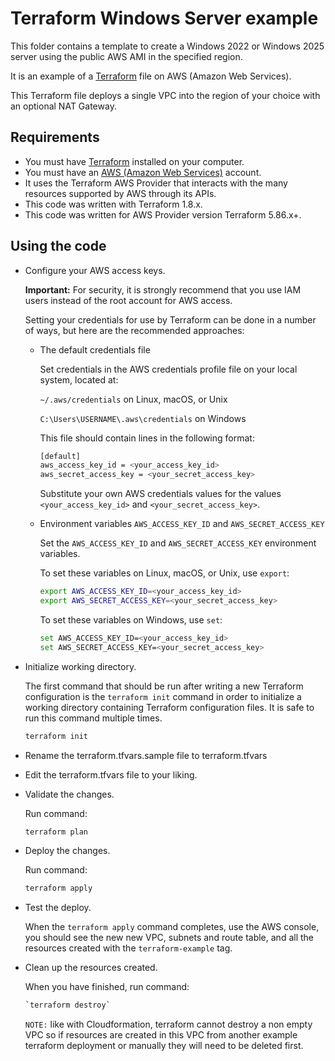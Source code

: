 # Terraform Windows Server example

This folder contains a template to create a Windows 2022 or Windows 2025 server using the public AWS AMI in the specified region.

It is an example of a [Terraform](https://www.terraform.io/) file on AWS (Amazon Web Services).

This Terraform file deploys a single VPC into the region of your choice with an optional NAT Gateway.

## Requirements

* You must have [Terraform](https://www.terraform.io/) installed on your computer.
* You must have an [AWS (Amazon Web Services)](http://aws.amazon.com/) account.
* It uses the Terraform AWS Provider that interacts with the many resources supported by AWS through its APIs.
* This code was written with Terraform 1.8.x.
* This code was written for AWS Provider version Terraform 5.86.x+.


## Using the code

* Configure your AWS access keys.

  **Important:** For security, it is strongly recommend that you use IAM users instead of the root account for AWS access. 

  Setting your credentials for use by Terraform can be done in a number of ways, but here are the recommended approaches:

  * The default credentials file
  
    Set credentials in the AWS credentials profile file on your local system, located at:

    `~/.aws/credentials` on Linux, macOS, or Unix

    `C:\Users\USERNAME\.aws\credentials` on Windows

    This file should contain lines in the following format:

    ```bash
    [default]
    aws_access_key_id = <your_access_key_id>
    aws_secret_access_key = <your_secret_access_key>
    ```
    Substitute your own AWS credentials values for the values `<your_access_key_id>` and `<your_secret_access_key>`.

  * Environment variables `AWS_ACCESS_KEY_ID` and `AWS_SECRET_ACCESS_KEY`
  
    Set the `AWS_ACCESS_KEY_ID` and `AWS_SECRET_ACCESS_KEY` environment variables.

    To set these variables on Linux, macOS, or Unix, use `export`:

    ```bash
    export AWS_ACCESS_KEY_ID=<your_access_key_id>
    export AWS_SECRET_ACCESS_KEY=<your_secret_access_key>
    ```

    To set these variables on Windows, use `set`:

    ```bash
    set AWS_ACCESS_KEY_ID=<your_access_key_id>
    set AWS_SECRET_ACCESS_KEY=<your_secret_access_key>
    ```

* Initialize working directory.

  The first command that should be run after writing a new Terraform configuration is the `terraform init` command in order to initialize a working directory containing Terraform configuration files. It is safe to run this command multiple times.

  ```bash
  terraform init
  ```

* Rename the terraform.tfvars.sample file to terraform.tfvars

* Edit the terraform.tfvars file to your liking.

* Validate the changes.

  Run command:

  ```bash
  terraform plan
  ```

* Deploy the changes.

  Run command:

  ```bash
  terraform apply
  ```

* Test the deploy.

  When the `terraform apply` command completes, use the AWS console, you should see the new new VPC, subnets and route table, and all the resources created with the `terraform-example` tag.

* Clean up the resources created.

  When you have finished, run command:

  ```bash
  `terraform destroy`
  ```

  `NOTE:` like with Cloudformation, terraform cannot destroy a non empty VPC so if resources are created in this VPC from another example terraform deployment or manually they will need to be deleted first.